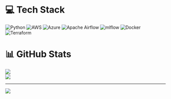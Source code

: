 # 💻 Tech Stack
![Python](https://img.shields.io/badge/python-3670A0?style=flat&logo=python&logoColor=ffdd54) ![AWS](https://img.shields.io/badge/AWS-%23FF9900.svg?style=flat&logo=amazon-aws&logoColor=white) ![Azure](https://img.shields.io/badge/azure-%230072C6.svg?style=flat&logo=microsoftazure&logoColor=white) ![Apache Airflow](https://img.shields.io/badge/Apache%20Airflow-017CEE?style=flat&logo=Apache%20Airflow&logoColor=white) ![mlflow](https://img.shields.io/badge/mlflow-%23d9ead3.svg?style=flat&logo=numpy&logoColor=blue) ![Docker](https://img.shields.io/badge/docker-%230db7ed.svg?style=flat&logo=docker&logoColor=white) ![Terraform](https://img.shields.io/badge/terraform-%235835CC.svg?style=flat&logo=terraform&logoColor=white)
# 📊 GitHub Stats
![](https://github-readme-streak-stats.herokuapp.com/?user=namtonthat&theme=dark&hide_border=true)<br/>
![](https://github-readme-stats.vercel.app/api/top-langs/?username=namtonthat&theme=dark&hide_border=true&include_all_commits=true&count_private=true&layout=compact)

---
[![](https://visitcount.itsvg.in/api?id=namtonthat&icon=0&color=0)](https://visitcount.itsvg.in)

